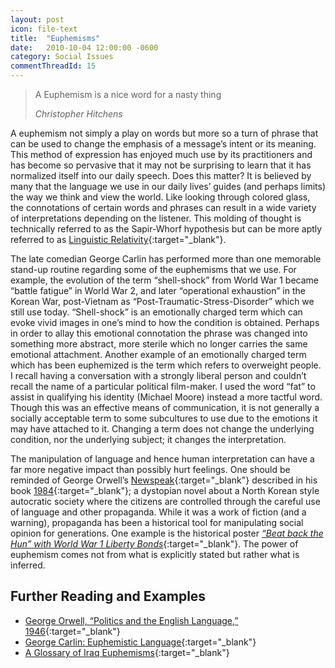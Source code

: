 ```yaml
---
layout: post
icon: file-text
title:  "Euphemisms"
date:   2010-10-04 12:00:00 -0600
category: Social Issues
commentThreadId: 15
---
```


> A Euphemism is a nice word for a nasty thing
>
> <cite>Christopher Hitchens</cite>

A euphemism not simply a play on words but more so a turn of phrase that can be used to change the emphasis of a message’s intent or its meaning. This method of expression has enjoyed much use by its practitioners and has become so pervasive that it may not be surprising to learn that it has normalized itself into our daily speech. Does this matter? It is believed by many that the language we use in our daily lives’ guides (and perhaps limits) the way we think and view the world. Like looking through colored glass, the connotations of certain words and phrases can result in a wide variety of interpretations depending on the listener. This molding of thought is technically referred to as the Sapir-Whorf hypothesis but can be more aptly referred to as [Linguistic Relativity](https://en.wikipedia.org/wiki/Linguistic_relativity){:target="_blank"}.

The late comedian George Carlin has performed more than one memorable stand-up routine regarding some of the euphemisms that we use. For example, the evolution of the term “shell-shock” from World War 1 became “battle fatigue” in World War 2, and later “operational exhaustion” in the Korean War, post-Vietnam as “Post-Traumatic-Stress-Disorder” which we still use today. “Shell-shock” is an emotionally charged term which can evoke vivid images in one’s mind to how the condition is obtained. Perhaps in order to allay this emotional connotation the phrase was changed into something more abstract, more sterile which no longer carries the same emotional attachment. Another example of an emotionally charged term which has been euphemized is the term which refers to overweight people. I recall having a conversation with a strongly liberal person and couldn’t recall the name of a particular political film-maker. I used the word “fat” to assist in qualifying his identity (Michael Moore) instead a more tactful word.  Though this was an effective means of communication, it is not generally a socially acceptable term to some subcultures to use due to the emotions it may have attached to it.  Changing a term does not change the underlying condition, nor the underlying subject; it changes the interpretation.

The manipulation of language and hence human interpretation can have a far more negative impact than possibly hurt feelings. One should be reminded of George Orwell’s [Newspeak](https://en.wikipedia.org/wiki/Newspeak){:target="_blank"} described in his book [1984](https://www.amazon.com/Nineteen-Eighty-Four-George-Orwell/dp/0679417397){:target="_blank"}; a dystopian novel about a North Korean style autocratic society where the citizens are controlled through the careful use of language and other propaganda. While it was a work of fiction (and a warning), propaganda has been a historical tool for manipulating social opinion for generations. One example is the historical poster [*“Beat back the Hun” with World War 1 Liberty Bonds*](https://propagandaposterstore.com/product/beat-back-the-hun-with-liberty-bonds/){:target="_blank"}. The power of euphemism comes not from what is explicitly stated but rather what is inferred.

## Further Reading and Examples

- [George Orwell, “Politics and the English Language,” 1946](https://www.orwell.ru/library/essays/politics/english/e_polit){:target="_blank"}
- [George Carlin: Euphemistic Language](https://www.youtube.com/watch?v=4CNz2ppR3V4){:target="_blank"}
- [A Glossary of Iraq Euphemisms](https://prospect.org/article/glossary-iraq-euphemisms){:target="_blank"}
